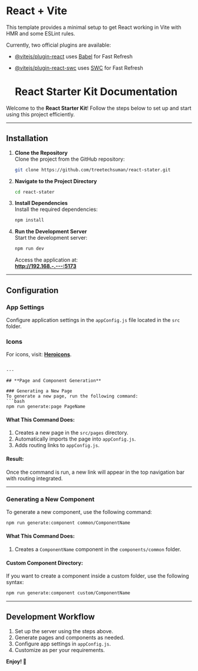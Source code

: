 # React + Vite

This template provides a minimal setup to get React working in Vite with HMR and some ESLint rules.

Currently, two official plugins are available:

- [@vitejs/plugin-react](https://github.com/vitejs/vite-plugin-react/blob/main/packages/plugin-react/README.md) uses [Babel](https://babeljs.io/) for Fast Refresh
- [@vitejs/plugin-react-swc](https://github.com/vitejs/vite-plugin-react-swc) uses [SWC](https://swc.rs/) for Fast Refresh


  # React Starter Kit Documentation

Welcome to the **React Starter Kit**! Follow the steps below to set up and start using this project efficiently.

---

## **Installation**

1. **Clone the Repository**  
   Clone the project from the GitHub repository:  
   ```bash
   git clone https://github.com/treetechsuman/react-stater.git
   ```

2. **Navigate to the Project Directory**  
   ```bash
   cd react-stater
   ```

3. **Install Dependencies**  
   Install the required dependencies:  
   ```bash
   npm install
   ```

4. **Run the Development Server**  
   Start the development server:  
   ```bash
   npm run dev
   ```
   Access the application at:  
   **http://192.168.-.---:5173**

---

## **Configuration**

### App Settings
Configure application settings in the `appConfig.js` file located in the `src` folder. 

### Icons
For icons, visit: **[Heroicons](https://heroicons.com/)**.


```

---

## **Page and Component Generation**

### Generating a New Page
To generate a new page, run the following command:  
```bash
npm run generate:page PageName
```

#### What This Command Does:
1. Creates a new page in the `src/pages` directory.
2. Automatically imports the page into `appConfig.js`.
3. Adds routing links to `appConfig.js`.

#### Result:
Once the command is run, a new link will appear in the top navigation bar with routing integrated.

---

### Generating a New Component
To generate a new component, use the following command:  
```bash
npm run generate:component common/ComponentName
```

#### What This Command Does:
1. Creates a `ComponentName` component in the `components/common` folder.

#### Custom Component Directory:
If you want to create a component inside a custom folder, use the following syntax:  
```bash
npm run generate:component custom/ComponentName
```

---

## **Development Workflow**

1. Set up the server using the steps above.
2. Generate pages and components as needed.
3. Configure app settings in `appConfig.js`.
4. Customize as per your requirements.

**Enjoy! 🎉**

